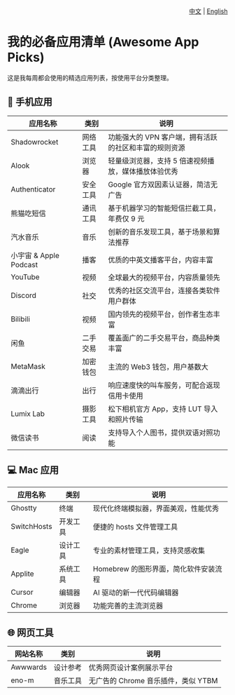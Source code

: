 <div align="right">
  <a href="https://github.com/cloudflypeng/awsome-app-picks">中文</a> | <a href="https://github.com/cloudflypeng/awsome-app-picks/blob/main/README.en.md">English</a>
</div>

<!-- Chinese Version -->
<div id="chinese">

# 我的必备应用清单 (Awesome App Picks)

这是我每周都会使用的精选应用列表，按使用平台分类整理。

## 📱 手机应用

| 应用名称 | 类别 | 说明 |
|---------|------|------|
| Shadowrocket | 网络工具 | 功能强大的 VPN 客户端，拥有活跃的社区和丰富的规则资源 |
| Alook | 浏览器 | 轻量级浏览器，支持 5 倍速视频播放，媒体播放体验优秀 |
| Authenticator | 安全工具 | Google 官方双因素认证器，简洁无广告 |
| 熊猫吃短信 | 通讯工具 | 基于机器学习的智能短信拦截工具，年费仅 9 元 |
| 汽水音乐 | 音乐 | 创新的音乐发现工具，基于场景和算法推荐 |
| 小宇宙 & Apple Podcast | 播客 | 优质的中英文播客平台，内容丰富 |
| YouTube | 视频 | 全球最大的视频平台，内容质量领先 |
| Discord | 社交 | 优秀的社区交流平台，连接各类软件用户群体 |
| Bilibili | 视频 | 国内领先的视频平台，创作者生态丰富 |
| 闲鱼 | 二手交易 | 覆盖面广的二手交易平台，商品种类丰富 |
| MetaMask | 加密钱包 | 主流的 Web3 钱包，用户基数大 |
| 滴滴出行 | 出行 | 响应速度快的叫车服务，可配合返现信用卡使用 |
| Lumix Lab | 摄影工具 | 松下相机官方 App，支持 LUT 导入和照片传输 |
| 微信读书 | 阅读 | 支持导入个人图书，提供双语对照功能 |

## 💻 Mac 应用

| 应用名称 | 类别 | 说明 |
|---------|------|------|
| Ghostty | 终端 | 现代化终端模拟器，界面美观，性能优秀 |
| SwitchHosts | 开发工具 | 便捷的 hosts 文件管理工具 |
| Eagle | 设计工具 | 专业的素材管理工具，支持灵感收集 |
| Applite | 系统工具 | Homebrew 的图形界面，简化软件安装流程 |
| Cursor | 编辑器 | AI 驱动的新一代代码编辑器 |
| Chrome | 浏览器 | 功能完善的主流浏览器 |

## 🌐 网页工具

| 网站名称 | 类别 | 说明 |
|---------|------|------|
| Awwwards | 设计参考 | 优秀网页设计案例展示平台 |
| eno-m | 音乐工具 | 无广告的 Chrome 音乐插件，类似 YTBM |

</div>
